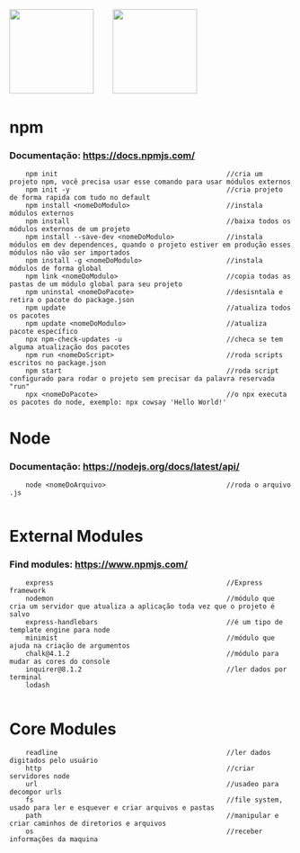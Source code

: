 <div space>
    <img src="https://cdn.jsdelivr.net/gh/devicons/devicon@latest/icons/nodejs/nodejs-original-wordmark.svg" width="150" height="150" /> 
    ㅤㅤ
    <img src="https://cdn.jsdelivr.net/gh/devicons/devicon@latest/icons/npm/npm-original-wordmark.svg" width="150" height="150" /> 
</div>


# npm
### Documentação: https://docs.npmjs.com/ 
```
    npm init                                          //cria um projeto npm, você precisa usar esse comando para usar módulos externos
    npm init -y                                       //cria projeto de forma rapida com tudo no default
    npm install <nomeDoModulo>                        //instala módulos externos
    npm install                                       //baixa todos os módulos externos de um projeto
    npm install --save-dev <nomeDoModulo>             //instala módulos em dev dependences, quando o projeto estiver em produção esses módulos não vão ser importados
    npm install -g <nomeDoModulo>                     //instala módulos de forma global
    npm link <nomeDoModulo>                           //copia todas as pastas de um módulo global para seu projeto
    npm uninstal <nomeDoPacote>                       //desisntala e retira o pacote do package.json
    npm update                                        //atualiza todos os pacotes
    npm update <nomeDoModulo>                         //atualiza pacote específico
    npx npm-check-updates -u                          //checa se tem alguma atualização dos pacotes
    npm run <nomeDoScript>                            //roda scripts escritos no package.json
    npm start                                         //roda script configurado para rodar o projeto sem precisar da palavra reservada "run"
    npx <nomeDoPacote>                                //o npx executa os pacotes do node, exemplo: npx cowsay 'Hello World!'
```


# Node
### Documentação: https://nodejs.org/docs/latest/api/
```
    node <nomeDoArquivo>                              //roda o arquivo .js
    
```


# External Modules
### Find modules: https://www.npmjs.com/

```
    express                                           //Express framework
    nodemon                                           //módulo que cria um servidor que atualiza a aplicação toda vez que o projeto é salvo
    express-handlebars                                //é um tipo de template engine para node
    minimist                                          //módulo que ajuda na criação de argumentos
    chalk@4.1.2                                       //módulo para mudar as cores do console
    inquirer@8.1.2                                    //ler dados por terminal
    lodash
    
```

# Core Modules
```
    readline                                          //ler dados digitados pelo usuário
    http                                              //criar servidores node
    url                                               //usadeo para decompor urls
    fs                                                //file system, usado para ler e esquever e criar arquivos e pastas
    path                                              //manipular e criar caminhos de diretorios e arquivos
    os                                                //receber informações da maquina
```
